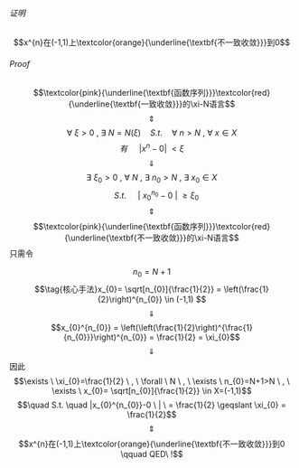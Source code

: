 ###### 证明

$$x^{n}在(-1,1)上\textcolor{orange}{\underline{\textbf{不一致收敛}}}到0$$
###### Proof

$$\textcolor{pink}{\underline{\textbf{函数序列}}}\textcolor{red}{\underline{\textbf{一致收敛}}}的\xi-N语言$$
$$\quad \Updownarrow \quad$$$$\forall \ \xi>0 \ , \ \exists \ N=N(\xi) \quad S.t. \quad \forall \ n >N  \ , \ \forall \ x \in X$$
$$有\quad  \ | x^{n}-0| \ <\xi$$
$$\quad \Downarrow \quad $$
$$\exists \ \xi_{0} >0 \ , \ \forall \ N \ , \ \exists \ n_{0}>N \ , \  \exists \ x_{0} \in X$$
$$\quad S.t. \quad  \ | \  x_{0}^{n_{0}} -0 \ | \  \geqslant \xi_{0}$$
$$\quad \Updownarrow \quad$$
$$\textcolor{pink}{\underline{\textbf{函数序列}}}\textcolor{red}{\underline{\textbf{不一致收敛}}}的\xi-N语言$$
只需令

$$n_{0}= N+1$$
$$\tag{核心手法}x_{0}= \sqrt[n_{0}]{\frac{1}{2}} = \left(\frac{1}{2}\right)^{n_{0}} \in (-1,1) $$
$$\quad \Downarrow \quad $$
$$x_{0}^{n_{0}} = \left(\left(\frac{1}{2}\right)^{\frac{1}{n_{0}}}\right)^{n_{0}} = \frac{1}{2} = \xi_{0}$$
$$\quad \Downarrow \quad $$
因此
$$\exists \ \xi_{0}=\frac{1}{2} \ , \ \forall \ N \ , \ \exists \ n_{0}=N+1>N \ , \ \exists \ x_{0}= \sqrt[n_{0}]{\frac{1}{2}} \in X=(-1,1)$$
$$\quad S.t. \quad |x_{0}^{n_{0}}-0 \ | \ = \frac{1}{2}  \geqslant \xi_{0} = \frac{1}{2}$$
$$\quad \Updownarrow \quad$$
$$x^{n}在(-1,1)上\textcolor{orange}{\underline{\textbf{不一致收敛}}}到0 \qquad QED\ !$$